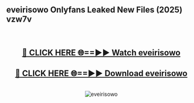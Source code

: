 <h2>eveirisowo Onlyfans Leaked New Files (2025) vzw7v</h2>
<br>
<div align="center">
<h2><a href="https://mediafiles.top/eveirisowo&ref=git" rel="nofollow">🔴 CLICK HERE 🌐==►► Watch eveirisowo</a></h2>
<h2><a href="https://mediafiles.top/eveirisowo&ref=git" rel="nofollow">🔴 CLICK HERE 🌐==►► Download eveirisowo</a></h2>
<br>
<a href="https://mediafiles.top/eveirisowo&ref=git" rel="nofollow" data-target="animated-image.originalLink"><img src="https://i.ibb.co.com/xMMVF88/686577567.gif" alt="eveirisowo" style="max-width: 100%; display: inline-block;" data-target="animated-image.originalImage"></a>
</div>
<br>
<br>